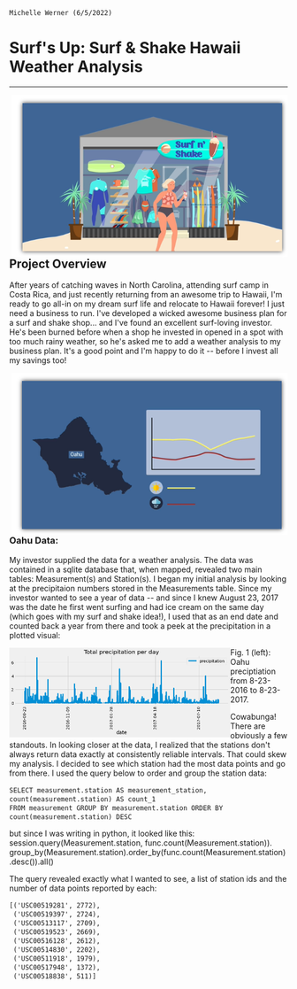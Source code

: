 
                                                                                           Michelle Werner (6/5/2022)
# Surf's Up: Surf & Shake Hawaii Weather Analysis
---

<!--![alt](resources/___.png)-->
<img src="https://github.com/miwermi/surfs-up/blob/main/graphics/Surf-n-Shake.png" align="right" width="500" height="293" alt ="graphic: Surf & Shake Shop">

## Project Overview
After years of catching waves in North Carolina, attending surf camp in Costa Rica, and just recently returning from an awesome trip to Hawaii, I'm ready to go all-in on my dream surf life and relocate to Hawaii forever!  I just need a business to run.  I've developed a wicked awesome business plan for a surf and shake shop... and I've found an excellent surf-loving investor. He's been burned before when a shop he invested in opened in a spot with too much rainy weather, so he's asked me to add a weather analysis to my business plan. It's a good point and I'm happy to do it -- before I invest all my savings too!

<img src="https://github.com/miwermi/surfs-up/blob/main/graphics/oahu-weather.png" align="right" width="500" height="293" alt ="graphic: Oahu Weather Graphic">

### Oahu Data:
My investor supplied the data for a weather analysis. The data was contained in a sqlite database that, when mapped, revealed two main tables: Measurement(s) and Station(s). I began my initial analysis by looking at the precipitaion numbers stored in the Measurements table.  Since my investor wanted to see a year of data -- and since I knew August 23, 2017 was the date he first went surfing and had ice cream on the same day (which goes with my surf and shake idea!),  I used that as an end date and counted back a year from there and took a peek at the precipitation in a plotted visual: 

<img src="https://github.com/miwermi/surfs-up/blob/main/graphics/Precipitation.png" align="left" width="400" height="162" alt ="graphic: Oahu Rain, 1 Year">

Fig. 1 (left): Oahu preciptiation from 8-23-2016 to 8-23-2017.

Cowabunga! There are obviously a few standouts. In looking closer at the data, I realized that the stations don't always return data exactly at consistently reliable intervals. That could skew my analysis. I decided to see which station had the most data points and go from there. I used the query below to order and group the station data:

    SELECT measurement.station AS measurement_station, count(measurement.station) AS count_1 
    FROM measurement GROUP BY measurement.station ORDER BY count(measurement.station) DESC

but since I was writing in python, it looked like this:
    session.query(Measurement.station, func.count(Measurement.station)).\
    group_by(Measurement.station).order_by(func.count(Measurement.station).desc()).all()
    
The query revealed exactly what I wanted to see, a list of station ids and the number of data points reported by each:

    [('USC00519281', 2772),
     ('USC00519397', 2724),
     ('USC00513117', 2709),
     ('USC00519523', 2669),
     ('USC00516128', 2612),
     ('USC00514830', 2202),
     ('USC00511918', 1979),
     ('USC00517948', 1372),
     ('USC00518838', 511)]

